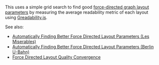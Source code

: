 This uses a simple grid search to find good [force-directed graph layout parameters](https://github.com/d3/d3-force/) by measuring the average readability metric of each layout using [Greadability.js](https://github.com/rpgove/greadability).

See also:

* [Automatically Finding Better Force Directed Layout Parameters (Les Miserables)](https://bl.ocks.org/rpgove/8d4ee9a3ba97799a10930833937b6573)
* [Automatically Finding Better Force Directed Layout Parameters (Berlin U-Bahn)](https://bl.ocks.org/rpgove/b3fc98e34100fd3a596e9c108f6a7654)
* [Force Directed Layout Quality Convergence](https://bl.ocks.org/rpgove/8c8b08cc0ae1e1e969f5d2904a6a0e26)